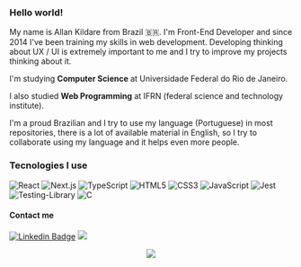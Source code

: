 ### Hello world! <img src="https://github.com/TheDudeThatCode/TheDudeThatCode/blob/master/Assets/Earth.gif" width="16">

My name is Allan Kildare from Brazil :brazil:. I'm Front-End Developer and since 2014 I've been training my skills in web development. Developing thinking about UX / UI is extremely important to me and I try to improve my projects thinking about it.

I'm studying **Computer Science** at Universidade Federal do Rio de Janeiro.

I also studied **Web Programming** at IFRN (federal science and technology institute).

I'm a proud Brazilian and I try to use my language (Portuguese) in most repositories, there is a lot of available material in English, so I try to collaborate using my language and it helps even more people.

### Tecnologies I use
![React](https://img.shields.io/badge/React-20232A?style=for-the-badge&logo=react&logoColor=61DAFB)
![Next.js](https://img.shields.io/badge/Next-1f1f1f?style=for-the-badge&logo=Next.js&logoColor=white)
![TypeScript](https://img.shields.io/badge/TypeScript-007ACC?style=for-the-badge&logo=typescript&logoColor=white)
![HTML5](https://img.shields.io/badge/HTML5-E34F26?style=for-the-badge&logo=html5&logoColor=white)
![CSS3](https://img.shields.io/badge/CSS3-1572B6?style=for-the-badge&logo=css3&logoColor=white)
![JavaScript](https://img.shields.io/badge/JavaScript-323330?style=for-the-badge&logo=javascript&logoColor=F7DF1E)
![Jest](https://img.shields.io/badge/-jest-%23C21325?style=for-the-badge&logo=jest&logoColor=white)
![Testing-Library](https://img.shields.io/badge/-TestingLibrary-%23E33332?style=for-the-badge&logo=testing-library&logoColor=white)
![C](https://img.shields.io/badge/C-00599C?style=for-the-badge&logo=c&logoColor=white)


#### Contact me
[![Linkedin Badge](https://img.shields.io/badge/-LinkedIn-blue?style=flat-square&logo=Linkedin&logoColor=white&link=https://www.linkedin.com/in/allankildare)](https://www.linkedin.com/in/allankildare)
![](https://komarev.com/ghpvc/?username=allankildare&style=flat-square)

<p align='center'>
    <img src="https://github-readme-stats.vercel.app/api/?username=allankildare&title_color=ffbe33&text_color=fefefe&bg_color=0D1117">
</p>
